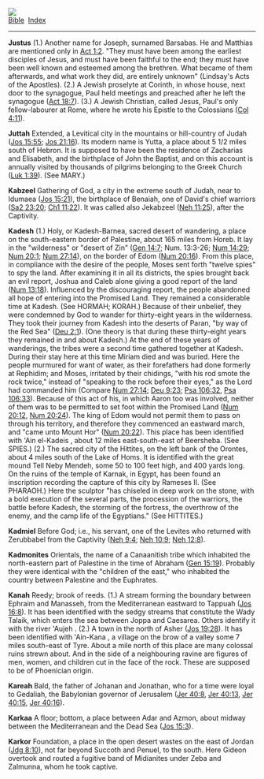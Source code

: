 [![](../../cdshop/ithlogo.png)](../../index)  
[Bible](../index)  [Index](index) 

------------------------------------------------------------------------

<span id="000">**Justus**</span> (1.) Another name for Joseph, surnamed
Barsabas. He and Matthias are mentioned only in [Act
1:2](../kjv/act001.htm#002). "They must have been among the earliest
disciples of Jesus, and must have been faithful to the end; they must
have been well known and esteemed among the brethren. What became of
them afterwards, and what work they did, are entirely unknown"
(Lindsay's Acts of the Apostles). (2.) A Jewish proselyte at Corinth, in
whose house, next door to the synagogue, Paul held meetings and preached
after he left the synagogue ([Act 18:7](../kjv/act018.htm#007)). (3.) A
Jewish Christian, called Jesus, Paul's only fellow-labourer at Rome,
where he wrote his Epistle to the Colossians ([Col
4:11](../kjv/col004.htm#011)).

<span id="001">**Juttah**</span> Extended, a Levitical city in the
mountains or hill-country of Judah ([Jos 15:55](../kjv/jos015.htm#055);
[Jos 21:16](../kjv/jos021.htm#016)). Its modern name is Yutta, a place
about 5 1/2 miles south of Hebron. It is supposed to have been the
residence of Zacharias and Elisabeth, and the birthplace of John the
Baptist, and on this account is annually visited by thousands of
pilgrims belonging to the Greek Church ([Luk
1:39](../kjv/luk001.htm#039)). (See MARY.)

<span id="002">**Kabzeel**</span> Gathering of God, a city in the
extreme south of Judah, near to Idumaea ([Jos
15:21](../kjv/jos015.htm#021)), the birthplace of Benaiah, one of
David's chief warriors ([Sa2 23:20](../kjv/sa2023.htm#020); [Ch1
11:22](../kjv/ch1011.htm#022)). It was called also Jekabzeel ([Neh
11:25](../kjv/neh011.htm#025)), after the Captivity.

<span id="003">**Kadesh**</span> (1.) Holy, or Kadesh-Barnea, sacred
desert of wandering, a place on the south-eastern border of Palestine,
about 165 miles from Horeb. It lay in the "wilderness" or "desert of
Zin" ([Gen 14:7](../kjv/gen014.htm#007); Num. 13:3-26; [Num
14:29](../kjv/num014.htm#029); [Num 20:1](../kjv/num020.htm#001); [Num
27:14](../kjv/num027.htm#014)), on the border of Edom ([Num
20:16](../kjv/num020.htm#016)). From this place, in compliance with the
desire of the people, Moses sent forth "twelve spies" to spy the land.
After examining it in all its districts, the spies brought back an evil
report, Joshua and Caleb alone giving a good report of the land ([Num
13:18](../kjv/num013.htm#018)). Influenced by the discouraging report,
the people abandoned all hope of entering into the Promised Land. They
remained a considerable time at Kadesh. (See HORMAH; KORAH.) Because of
their unbelief, they were condemned by God to wander for thirty-eight
years in the wilderness. They took their journey from Kadesh into the
deserts of Paran, "by way of the Red Sea" ([Deu
2:1](../kjv/deu002.htm#001)). (One theory is that during these
thirty-eight years they remained in and about Kadesh.) At the end of
these years of wanderings, the tribes were a second time gathered
together at Kadesh. During their stay here at this time Miriam died and
was buried. Here the people murmured for want of water, as their
forefathers had done formerly at Rephidim; and Moses, irritated by their
chidings, "with his rod smote the rock twice," instead of "speaking to
the rock before their eyes," as the Lord had commanded him (Compare [Num
27:14](../kjv/num027.htm#014); [Deu 9:23](../kjv/deu009.htm#023); [Psa
106:32](../kjv/psa106.htm#032), [Psa 106:33](../kjv/psa106.htm#033)).
Because of this act of his, in which Aaron too was involved, neither of
them was to be permitted to set foot within the Promised Land ([Num
20:12](../kjv/num020.htm#012), [Num 20:24](../kjv/num020.htm#024)). The
king of Edom would not permit them to pass on through his territory, and
therefore they commenced an eastward march, and "came unto Mount Hor"
([Num 20:22](../kjv/num020.htm#022)). This place has been identified
with 'Ain el-Kadeis , about 12 miles east-south-east of Beersheba. (See
SPIES.) (2.) The sacred city of the Hittites, on the left bank of the
Orontes, about 4 miles south of the Lake of Homs. It is identified with
the great mound Tell Neby Mendeh, some 50 to 100 feet high, and 400
yards long. On the ruins of the temple of Karnak, in Egypt, has been
found an inscription recording the capture of this city by Rameses II.
(See PHARAOH.) Here the sculptor "has chiseled in deep work on the
stone, with a bold execution of the several parts, the procession of the
warriors, the battle before Kadesh, the storming of the fortress, the
overthrow of the enemy, and the camp life of the Egyptians." (See
HITTITES.)

<span id="004">**Kadmiel**</span> Before God; i.e., his servant, one of
the Levites who returned with Zerubbabel from the Captivity ([Neh
9:4](../kjv/neh009.htm#004); [Neh 10:9](../kjv/neh010.htm#009); [Neh
12:8](../kjv/neh012.htm#008)).

<span id="005">**Kadmonites**</span> Orientals, the name of a
Canaanitish tribe which inhabited the north-eastern part of Palestine in
the time of Abraham ([Gen 15:19](../kjv/gen015.htm#019)). Probably they
were identical with the "children of the east," who inhabited the
country between Palestine and the Euphrates.

<span id="006">**Kanah**</span> Reedy; brook of reeds. (1.) A stream
forming the boundary between Ephraim and Manasseh, from the
Mediterranean eastward to Tappuah ([Jos 16:8](../kjv/jos016.htm#008)).
It has been identified with the sedgy streams that constitute the Wady
Talaik, which enters the sea between Joppa and Caesarea. Others identify
it with the river 'Aujeh . (2.) A town in the north of Asher ([Jos
19:28](../kjv/jos019.htm#028)). It has been identified with 'Ain-Kana ,
a village on the brow of a valley some 7 miles south-east of Tyre. About
a mile north of this place are many colossal ruins strewn about. And in
the side of a neighbouring ravine are figures of men, women, and
children cut in the face of the rock. These are supposed to be of
Phoenician origin.

<span id="007">**Kareah**</span> Bald, the father of Johanan and
Jonathan, who for a time were loyal to Gedaliah, the Babylonian governor
of Jerusalem ([Jer 40:8](../kjv/jer040.htm#008), [Jer
40:13](../kjv/jer040.htm#013), [Jer 40:15](../kjv/jer040.htm#015), [Jer
40:16](../kjv/jer040.htm#016)).

<span id="008">**Karkaa**</span> A floor; bottom, a place between Adar
and Azmon, about midway between the Mediterranean and the Dead Sea ([Jos
15:3](../kjv/jos015.htm#003)).

<span id="009">**Karkor**</span> Foundation, a place in the open desert
wastes on the east of Jordan ([Jdg 8:10](../kjv/jdg008.htm#010)), not
far beyond Succoth and Penuel, to the south. Here Gideon overtook and
routed a fugitive band of Midianites under Zeba and Zalmunna, whom he
took captive.
